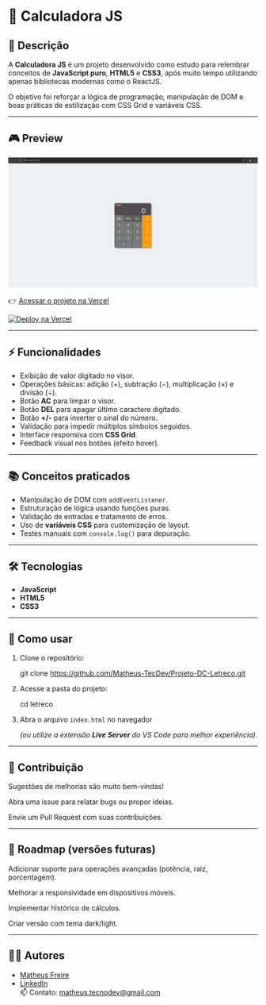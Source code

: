 # 🧮 Calculadora JS

## 📖 Descrição

A **Calculadora JS** é um projeto desenvolvido como estudo para relembrar conceitos de **JavaScript puro**, **HTML5** e **CSS3**, após muito tempo utilizando apenas bibliotecas modernas como o ReactJS.  

O objetivo foi reforçar a lógica de programação, manipulação de DOM e boas práticas de estilização com CSS Grid e variáveis CSS.  

---

## 🎮 Preview  

![Preview da Calculadora](images/preview.png)

👉 [Acessar o projeto na Vercel](https://projeto-dc-calculadora.vercel.app/)

[![Deploy na Vercel](https://vercel.com/button)](https://projeto-dc-calculadora.vercel.app/)

---

## ⚡ Funcionalidades

- Exibição de valor digitado no visor.  
- Operações básicas: adição (+), subtração (−), multiplicação (×) e divisão (÷).  
- Botão **AC** para limpar o visor.  
- Botão **DEL** para apagar último caractere digitado.  
- Botão **+/-** para inverter o sinal do número.  
- Validação para impedir múltiplos símbolos seguidos.  
- Interface responsiva com **CSS Grid**.  
- Feedback visual nos botões (efeito hover).  

---

## 📚 Conceitos praticados

- Manipulação de DOM com `addEventListener`.  
- Estruturação de lógica usando funções puras.  
- Validação de entradas e tratamento de erros.  
- Uso de **variáveis CSS** para customização de layout.  
- Testes manuais com `console.log()` para depuração.  

---

## 🛠️ Tecnologias

- **JavaScript** 
- **HTML5**  
- **CSS3**  

---

## 🚀 Como usar

1. Clone o repositório:

    git clone https://github.com/Matheus-TecDev/Projeto-DC-Letreco.git

    
2. Acesse a pasta do projeto:
    
    cd letreco

    
3. Abra o arquivo `index.html` no navegador
    
    *(ou utilize a extensão **Live Server** do VS Code para melhor experiência).*
    

---

## 🤝 Contribuição
Sugestões de melhorias são muito bem-vindas!

Abra uma issue para relatar bugs ou propor ideias.

Envie um Pull Request com suas contribuições.

---

## 📌 Roadmap (versões futuras)
Adicionar suporte para operações avançadas (potência, raiz, porcentagem).

Melhorar a responsividade em dispositivos móveis.

Implementar histórico de cálculos.

Criar versão com tema dark/light.

---

## 👨‍💻 Autores

- [Matheus Freire](https://github.com/Matheus-TecDev)  
- [LinkedIn](https://www.linkedin.com/in/matheus-freire-martins-da-costa-318622376/)  
📫 Contato: matheus.tecnodev@gmail.com
